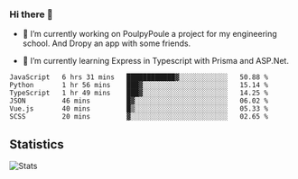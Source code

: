 ### Hi there 👋
- 🔭 I’m currently working on PoulpyPoule a project for my engineering school. And Dropy an app with some friends.

- 🌱 I’m currently learning Express in Typescript with Prisma and ASP.Net.


<!--START_SECTION:waka-->

```text
JavaScript   6 hrs 31 mins   ████████████▓░░░░░░░░░░░░   50.88 %
Python       1 hr 56 mins    ███▓░░░░░░░░░░░░░░░░░░░░░   15.14 %
TypeScript   1 hr 49 mins    ███▓░░░░░░░░░░░░░░░░░░░░░   14.25 %
JSON         46 mins         █▓░░░░░░░░░░░░░░░░░░░░░░░   06.02 %
Vue.js       40 mins         █▒░░░░░░░░░░░░░░░░░░░░░░░   05.33 %
SCSS         20 mins         ▓░░░░░░░░░░░░░░░░░░░░░░░░   02.65 %
```

<!--END_SECTION:waka-->

## Statistics

![Stats](https://github-readme-stats.vercel.app/api?username=killian-mannarelli&count_private=true&show_icons=true&theme=dark)

<!--
**killian-mannarelli/killian-mannarelli** is a ✨ _special_ ✨ repository because its `README.md` (this file) appears on your GitHub profile.

Here are some ideas to get you started:

- 🔭 I’m currently working on ...
- 🌱 I’m currently learning ...
- 👯 I’m looking to collaborate on ...
- 🤔 I’m looking for help with ...
- 💬 Ask me about ...
- 📫 How to reach me: ...
- 😄 Pronouns: ...
- ⚡ Fun fact: ...
-->

